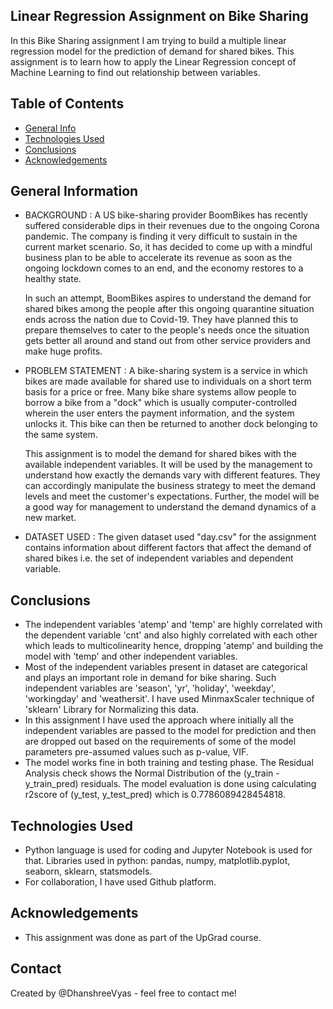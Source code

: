 ## Linear Regression Assignment on Bike Sharing

In this Bike Sharing assignment I am trying to build a multiple linear regression model for the prediction of demand for shared bikes. This assignment is to learn how to apply the Linear Regression concept of Machine Learning to find out relationship between variables.


## Table of Contents
* [General Info](#general-information)
* [Technologies Used](#technologies-used)
* [Conclusions](#conclusions)
* [Acknowledgements](#acknowledgements)

<!-- You can include any other section that is pertinent to your problem -->

## General Information
- BACKGROUND : A US bike-sharing provider BoomBikes has recently suffered considerable dips in their revenues due to the ongoing Corona pandemic. The company is finding it very difficult to sustain in the current market scenario. So, it has decided to come up with a mindful business plan to be able to accelerate its revenue as soon as the ongoing lockdown comes to an end, and the economy restores to a healthy state. 
    
    In such an attempt, BoomBikes aspires to understand the demand for shared bikes among the people after this ongoing quarantine situation ends across the nation due to Covid-19. They have planned this to prepare themselves to cater to the people's needs once the situation gets better all around and stand out from other service providers and make huge profits.


- PROBLEM STATEMENT : A bike-sharing system is a service in which bikes are made available for shared use to individuals on a short term basis for a price or free. Many bike share systems allow people to borrow a bike from a "dock" which is usually computer-controlled wherein the user enters the payment information, and the system unlocks it. This bike can then be returned to another dock belonging to the same system.

    This assignment is to model the demand for shared bikes with the available independent variables. It will be used by the management to understand how exactly the demands vary with different features. They can accordingly manipulate the business strategy to meet the demand levels and meet the customer's expectations. Further, the model will be a good way for management to understand the demand dynamics of a new market. 


- DATASET USED : The given dataset used "day.csv" for the assignment contains information about different factors that affect the demand of shared bikes i.e. the set of independent variables and dependent variable. 

<!-- You don't have to answer all the questions - just the ones relevant to your project. -->

## Conclusions
- The independent variables 'atemp' and 'temp' are highly correlated  with the dependent variable 'cnt' and also highly correlated with each other which leads to multicolinearity hence, dropping 'atemp' and building the model with 'temp' and other independent variables.
- Most of the independent variables present in dataset are categorical and plays an important role in demand for bike sharing. Such independent variables are 'season',	'yr', 'holiday', 'weekday',	'workingday' and 'weathersit'. I have used MinmaxScaler technique of 'sklearn' Library for Normalizing this data.
- In this assignment I have used the approach where initially all the independent variables are passed to the model for prediction and then are dropped out based on the requirements of some of the model parameters pre-assumed values such as p-value, VIF.
- The model works fine in both training and testing phase. The  Residual Analysis check shows the Normal Distribution of the (y_train - y_train_pred) residuals. The model evaluation is done using calculating r2score of (y_test, y_test_pred) which is 0.7786089428454818.

<!-- You don't have to answer all the questions - just the ones relevant to your project. -->


## Technologies Used
- Python language is used for coding and Jupyter Notebook is used for that. Libraries used in python: pandas, numpy, matplotlib.pyplot, seaborn, sklearn, statsmodels.
- For collaboration, I have used Github platform.

<!-- As the libraries versions keep on changing, it is recommended to mention the version of library used in this project -->

## Acknowledgements

- This assignment was done as part of the UpGrad course.
## Contact
Created by @DhanshreeVyas - feel free to contact me!


<!-- Optional -->
<!-- ## License -->
<!-- This project is open source and available under the [... License](). -->

<!-- You don't have to include all sections - just the one's relevant to your project -->